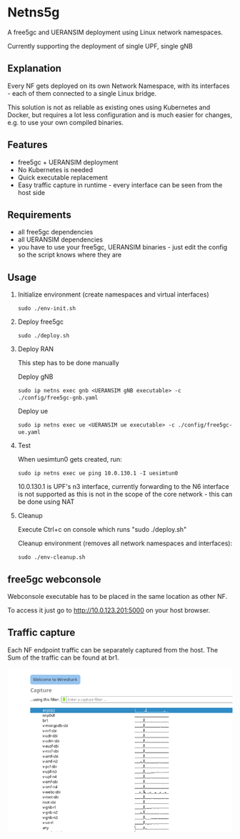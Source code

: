 # Netns5g

A free5gc and UERANSIM deployment using Linux network namespaces.

Currently supporting the deployment of single UPF, single gNB

## Explanation
Every NF gets deployed on its own Network Namespace, with its interfaces - each of them connected to a single Linux bridge.

This solution is not as reliable as existing ones using Kubernetes and Docker, but requires a lot less configuration and is much easier for changes, e.g. to use your own compiled binaries.

## Features

- free5gc + UERANSIM deployment
- No Kubernetes is needed
- Quick executable replacement
- Easy traffic capture in runtime - every interface can be seen from the host side



## Requirements

- all free5gc dependencies
- all UERANSIM dependencies
- you have to use your free5gc, UERANSIM binaries - just edit the config so the script knows where they are
## Usage

1. Initialize environment (create namespaces and virtual interfaces)

    ```
    sudo ./env-init.sh
    ```
2. Deploy free5gc
    ```
    sudo ./deploy.sh
    ```
3. Deploy RAN
    
    This step has to be done manually

    Deploy gNB
    ```
    sudo ip netns exec gnb <UERANSIM gNB executable> -c ./config/free5gc-gnb.yaml
    ```
    Deploy ue
    ```
    sudo ip netns exec ue <UERANSIM ue executable> -c ./config/free5gc-ue.yaml
    ```
4. Test
    
    When uesimtun0 gets created, run:

    ```
    sudo ip netns exec ue ping 10.0.130.1 -I uesimtun0
    ```
    10.0.130.1 is UPF's n3 interface, currently forwarding to the N6 interface is not supported as this is not in the scope of the core network - this can be done using NAT
5. Cleanup
    
    Execute Ctrl+c on console which runs "sudo ./deploy.sh"

    Cleanup environment (removes all network namespaces and interfaces):
    ```
    sudo ./env-cleanup.sh
    ```
    
## free5gc webconsole

Webconsole executable has to be placed in the same location as other NF.


To access it just go to http://10.0.123.201:5000 on your host browser.

## Traffic capture

Each NF endpoint traffic can be separately captured from the host.
The Sum of the traffic can be found at br1.

![Alt text](assets/traffic.png?raw=true "Traffic")

